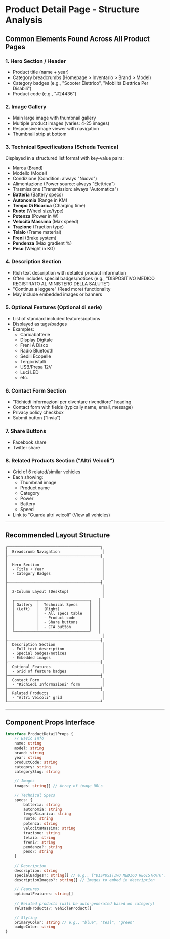# Product Detail Page - Structure Analysis

## Common Elements Found Across All Product Pages

### 1. **Hero Section / Header**
- Product title (name + year)
- Category breadcrumbs (Homepage > Inventario > Brand > Model)
- Category badges (e.g., "Scooter Elettrico", "Mobilità Elettrica Per Disabili")
- Product code (e.g., "#24436")

### 2. **Image Gallery**
- Main large image with thumbnail gallery
- Multiple product images (varies: 4-25 images)
- Responsive image viewer with navigation
- Thumbnail strip at bottom

### 3. **Technical Specifications (Scheda Tecnica)**
Displayed in a structured list format with key-value pairs:
- Marca (Brand)
- Modello (Model)
- Condizione (Condition: always "Nuovo")
- Alimentazione (Power source: always "Elettrica")
- Trasmissione (Transmission: always "Automatica")
- **Batteria** (Battery specs)
- **Autonomia** (Range in KM)
- **Tempo Di Ricarica** (Charging time)
- **Ruote** (Wheel size/type)
- **Potenza** (Power in W)
- **Velocità Massima** (Max speed)
- **Trazione** (Traction type)
- **Telaio** (Frame material)
- **Freni** (Brake system)
- **Pendenza** (Max gradient %)
- **Peso** (Weight in KG)

### 4. **Description Section**
- Rich text description with detailed product information
- Often includes special badges/notices (e.g., "DISPOSITIVO MEDICO REGISTRATO AL MINISTERO DELLA SALUTE")
- "Continua a leggere" (Read more) functionality
- May include embedded images or banners

### 5. **Optional Features (Optional di serie)**
- List of standard included features/options
- Displayed as tags/badges
- Examples:
  - Caricabatterie
  - Display Digitale
  - Freni A Disco
  - Radio Bluetooth
  - Sedili Ecopelle
  - Tergicristalli
  - USB/Presa 12V
  - Luci LED
  - etc.

### 6. **Contact Form Section**
- "Richiedi informazioni per diventare rivenditore" heading
- Contact form with fields (typically name, email, message)
- Privacy policy checkbox
- Submit button ("Invia")

### 7. **Share Buttons**
- Facebook share
- Twitter share

### 8. **Related Products Section ("Altri Veicoli")**
- Grid of 6 related/similar vehicles
- Each showing:
  - Thumbnail image
  - Product name
  - Category
  - Power
  - Battery
  - Speed
- Link to "Guarda altri veicoli" (View all vehicles)

---

## Recommended Layout Structure

```
┌─────────────────────────────────────────┐
│  Breadcrumb Navigation                   │
├─────────────────────────────────────────┤
│                                          │
│  Hero Section                            │
│  - Title + Year                          │
│  - Category Badges                       │
│                                          │
├─────────────────────────────────────────┤
│                                          │
│  2-Column Layout (Desktop)               │
│                                          │
│  ┌──────────┬──────────────────────┐   │
│  │ Gallery  │  Technical Specs     │   │
│  │ (Left)   │  (Right)             │   │
│  │          │  - All specs table   │   │
│  │          │  - Product code      │   │
│  │          │  - Share buttons     │   │
│  │          │  - CTA button        │   │
│  └──────────┴──────────────────────┘   │
│                                          │
├─────────────────────────────────────────┤
│  Description Section                     │
│  - Full text description                 │
│  - Special badges/notices                │
│  - Embedded images                       │
├─────────────────────────────────────────┤
│  Optional Features                       │
│  - Grid of feature badges                │
├─────────────────────────────────────────┤
│  Contact Form                            │
│  - "Richiedi Informazioni" form          │
├─────────────────────────────────────────┤
│  Related Products                        │
│  - "Altri Veicoli" grid                  │
└─────────────────────────────────────────┘
```

---

## Component Props Interface

```typescript
interface ProductDetailProps {
	// Basic Info
	name: string
	model: string
	brand: string
	year: string
	productCode: string
	category: string
	categorySlug: string
	
	// Images
	images: string[] // Array of image URLs
	
	// Technical Specs
	specs: {
		batteria: string
		autonomia: string
		tempoRicarica: string
		ruote: string
		potenza: string
		velocitaMassima: string
		trazione: string
		telaio: string
		freni?: string
		pendenza?: string
		peso?: string
	}
	
	// Description
	description: string
	specialBadges?: string[] // e.g., ["DISPOSITIVO MEDICO REGISTRATO"]
	descriptionImages?: string[] // Images to embed in description
	
	// Features
	optionalFeatures: string[]
	
	// Related products (will be auto-generated based on category)
	relatedProducts?: VehicleProduct[]
	
	// Styling
	primaryColor: string // e.g., "blue", "teal", "green"
	badgeColor: string
}
```

